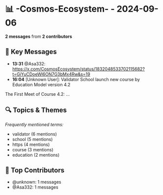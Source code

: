 # 📊 -Cosmos-Ecosystem- - 2024-09-06
**2 messages** from **2 contributors**

## 💬 Key Messages
- **13:31** @Asa332: https://x.com/CosmosEcosystem/status/1832048533702115682?t=GiYuCDoeWl6ON7G3bMx4Rw&s=19
- **16:04** [Unknown User]: Validator School launch new course by Education Model version 4.2

The First Meet of Course 4.2:
...

## 🔍 Topics & Themes
*Frequently mentioned terms:*
- validator (6 mentions)
- school (5 mentions)
- https (4 mentions)
- course (3 mentions)
- education (2 mentions)

## 👥 Top Contributors
- @unknown: 1 messages
- @Asa332: 1 messages